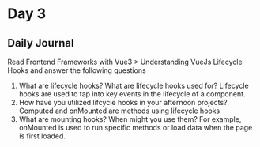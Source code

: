 # Day 3

## Daily Journal
Read Frontend Frameworks with Vue3 > Understanding VueJs Lifecycle Hooks and answer the following questions
1. What are lifecycle hooks? What are lifecycle hooks used for?
Lifecycle hooks are used to tap into key events in the lifecycle of a component.
2. How have you utilized lifcycle hooks in your afternoon projects?
Computed and onMounted are methods using lifecycle hooks
3. What are mounting hooks? When might you use them?
For example, onMounted is used to run specific methods or load data when the page is first loaded.

